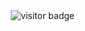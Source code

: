 <img align="right" src="https://visitor-badge.laobi.icu/badge?page_id=page.id=nooovicky.nooovicky" alt="visitor badge"/>
